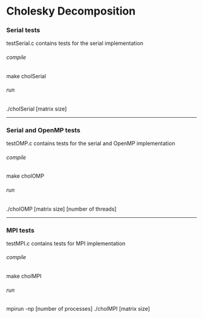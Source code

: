 # Cholesky Decomposition

### Serial tests
testSerial.c contains tests for the serial implementation 
###### compile
make cholSerial
###### run
./cholSerial [matrix size]

---
### Serial and OpenMP tests
testOMP.c contains tests for the serial and OpenMP implementation
###### compile
make cholOMP
###### run
./cholOMP [matrix size] [number of threads]

---
### MPI tests
testMPI.c contains tests for MPI implementation
###### compile 
make cholMPI
###### run
mpirun -np [number of processes] ./cholMPI [matrix size]
